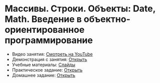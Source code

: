 # Массивы. Строки. Объекты: Date, Math. Введение в объектно-ориентированное программирование

* Видео занятия: [Смотреть на YouTube](https://youtu.be/lyZ1-cNLAYI) 
* Демонстрация с занятия: [Открыть](https://github.com/maxchv/WebShort/tree/master/module02/lesson02/demo)
* Учебные материалы: [Слайды](https://docs.google.com/presentation/d/1EKfp_IUGQK2RmkJIp3FUQa-X8GD2U-FO871WCmT5A1Q/edit#slide=id.g50fb6f8462_0_4)
* Практическое задание: [Открыть](practice.pdf)
* Домашнее задание: [Открыть](hw.pdf)